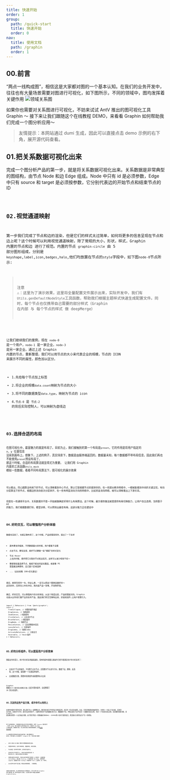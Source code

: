 ```yaml
---
title: 快速开始
order: 1
group:
  path: /quick-start
  title: 快速开始
  order: 0
nav:
  title: 使用文档
  path: /graphin
  order: 1
---
```


## 00.前言

“两点一线构成图”，相信这是大家都对图的一个基本认知。在我们的业务开发中，往往也有大量场景需要对图进行可视化，如下图所示，不同的领域中，图均发挥着关键作用
![领域关系图](https://gw.alipayobjects.com/mdn/rms_402c1a/afts/img/A*G8I1TaPvDogAAAAAAAAAAAAAARQnAQ)

如果你也需要对关系图进行可视化，不妨来试试 AntV 推出的图可视化工具 Graphin ～ 接下来让我们跟随这个在线教程 DEMO，来看看 Graphin 如何帮助我们完成一个图分析应用～

> 友情提示：本网站通过 dumi 生成，因此可以直接点击 demo 示例的右下角，展开源代码查看。

## 01.把关系数据可视化出来

完成一个图分析产品的第一步，就是将关系数据可视化出来。关系数据是非常典型的图结构，由节点 Node 和边 Edge 组成。Node 中只有 id 是必须参数，Edge 中只有 source 和 target 是必须按参数，它分别代表边的开始节点和结束节点的 ID

<code src='./demos/index.tsx'>

## 02.视觉通道映射

第一步我们完成了节点和边的渲染，但是它们的样式太过简单，如何将更多的信息呈现在节点和边上呢？这个时候可以利用视觉通道映射，除了常规的大小，形状，样式，Graphin 内置的节点和边 进行了规范。内置的节点 `graphin-circle` 由 5 部分图形组成，分别是 `keyshape`,`label`,`icon`,`badges`,`halo`,他们均放置在节点的`style`字段中，如下图`node-0`节点所示:

> 注意 ⚠️：这里为了演示效果，这里将全量配置文件展示出来，实际开发中，我们有`Utils.genDefaultNodeStyle`工具函数，帮助我们根据主题样式快速生成配置文件。同时，每个节点也仅携带自己需要的部分样式（Graphin 在内部 与 每个节点的样式 做 deepMerge）

<code src='./demos/node.tsx'>

让我们继续我们的案例，现在 `node-0` 是一个用户，`node-1` 是一家企业，`node-3` 是另一家企业。通过上述 Graphin 内置的节点，重新整理，我们可以用节点的大小来代表企业的规模，节点的 ICON 来展示不同的属性，颜色加以区分。

- 1.先给每个节点加上标签
- 2.将企业的规模`data.count`映射为节点的大小
- 3.将不同的数据类型`data.type`，映射为节点的 icon
- 4.`节点-0` 是 `节点-2` 的背后实际控制人，可以映射为虚线边

<code src='./demos/style.tsx'>

## 03.选择合适的布局

在图可视化中，最富魅力的就是布局了。目前为止，我们接触到的第一个布局是`preset`，它的作用是将用户指定的 x，y 位置信息 渲染到画布上。想象下，上述的例子，真实场景下，数据是由服务端返回的。数据量未知，每个数据都不带布局信息，因此我们再也不能使用`preset`预设布局了。
那这个时候，合适的布局算法就显得尤为重要。
让我们用 Graphin 内置的工具函数`Utils.mock` 模拟一些数据，看看不同布局算法下，图可视化的展示效果

<code src='./demos/layout.tsx'>

可以看出，同心圆算法布局下的节点，可以清晰看到中心节点，默认它是根据节点的度排序的。在一些团伙欺诈网络中，一眼就能看到中间的关键主犯。有向分层算法下的节点，根据边的流向依次分层排开，在一些有明显流向方向的网络中，比如资金流向网络，就可以清晰看出上下游关系。

但是在一些通用平台中，关系数据并不是一开始就做确定好用什么布局算法。这个时候，最方便的做法就是提供布局切换能力，让用户自主选择。当然基于 AI 的能力，我们根据数据打标，模型训练，可以预测出最佳布局，这部分能力正在建设中

<code src='./demos/layout-switching.tsx'>

## 04.好的交互，可以增强用户分析体验

数据也渲染了，也能正确布局了，这个时候，产品经理来找你，提出了一下诉求

- 画布要支持缩放，不然数据量大的时候，用户都看不全图
- 点击节点，要有反馈，最好节点要做一些“细腻”的样式变化
- 节点 Hover 上去的时候，最好把它关联的节点和边高亮，这样可以减少视觉干扰～
- 要能够批量选择节点，看能不能支持鼠标圈选，或者像 PS 里面魔法棒那样，自己画个区域选择
- ...（此处省略 100+优化建议）

最后，她再夸奖你一句，你这么棒，一定可以把这个图体验做好的～ 此刻的你，压抑住心中的冲动，真的是产品一张嘴，开发熬肝夜。

确实，好的交互，可以增强用户的分析体验，从这个角度出发，产品经理是对的。Graphin 也是从业务线打磨产出的技术产品，因此我们将交互解构出来，封装成组件,让用户按需引入。

```tsx | pure
import { Behaviors } from '@antv/graphin';
const {
  TreeCollapse, // 树图的展开收起
  DragCanvas, // 拖拽画布
  ZoomCanvas, //缩放画布
  ClickSelect, // 点击选中节点
  BrushSelect, //圈选操作
  DragNode, // 拖拽节点
  ResizeCanvas, // 自动调整画布宽高
  LassoSelect, // 拉索操作
  DragCombo, // 拖拽Combo
  ActivateRelations, // 关联高亮
  Hoverable, // Hover操作
} = Behaviors;
```

<code src='./demos/behaviors.tsx'>

## 05.好的分析组件，可以提高用户分析效率

随着业务的深入，用户的分析诉求越来越多，简单的画布和图元素操作已经不能满足用户的分析诉求了：

- 比如对于节点的操作，不仅限于点击节点。还需要对节点进行打标，数据下钻，删除，反选 等。这个时候，就需要一个右键菜单组件。
- 比如数据分类，需要用轮廓组件或者图例标示出来

Graphin 根据`《AntV 图可视分析解决方案》`白皮书里的指导，总结整理了 26 款分析组件。

<code src='./demos/components.tsx'>

## 05.沉淀的这些产品方案，或许你可以用的上

如果你耐着性子看到这里，那么我们可以一起聊聊业务。图可视分析在不同的业务领域应用，其实有一些点是共通的。比如，在知识图谱和金融风控中，分别有一个核心产品功能，前者是 `知识推理`，后者是`风险探查`，因为在这些场景下，主要利用的是下钻的数据分析方式，图数据的下钻，特殊点就在于这不仅是一个数据的动态过程，也是一个布局的动态过程。动态图的探索问题，是 Graphin 团队解决的第一个业务痛点问题，如今我们将这一问题抽象为`数据驱动 + 渐进布局`两个技术方案的组合，希望能对大家的业务产生一些帮助。

<code src='./demos/node-expand.tsx'>

除了动态图布局，大图探索也是业务中常见的需求。采用 louvain 算法聚合 ，利用 Combo 能力或者节点聚合展示方式，再结合 MiniMap 小地图导航，鱼眼放大镜，可以初步满足大图的探索需求。这块[DEMO 可以参考](https://antv.vision/graphin-docs/graphin/case/geamaker)

以上便是我们的快速开始的全部内容：通过零碎的小 DEMO，我们基本上已经看到了 Graphin 的一个基本能力面貌：

- 支持 树图 和 网图 两种不同数据结构的渲染。
- 内置多种布局，支持子图布局，增量布局，布局切换。
- 节点和边 存在组合规范，支持样式自定义。
- 支持交互行为组合引入：目前已经完成常见的 9 种交互行为，满足日常我们交互需求。
- 内置丰富的分析组件，目前已经完成用户常用的 6 种组件：右键菜单 ContexMenu，提示框 Tooltip，小地图导航 MiniMap，图例组件 Legend，鱼眼放大镜 FishEye，轮廓组件 Hull。全部有 26 个组件。
- 从业务种沉淀产品功能，例如动态图探索， 大图探索。

如果你还感兴趣，可以继续阅读深入探索部分，将为大家介绍 Graphin 的扩展机制 和 组件的自定义机制，以及我们接下来重点要做的 GraphinStudio。
